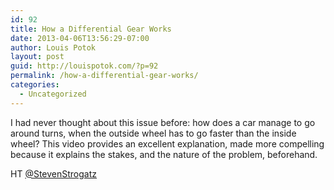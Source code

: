 ```yaml
---
id: 92
title: How a Differential Gear Works
date: 2013-04-06T13:56:29-07:00
author: Louis Potok
layout: post
guid: http://louispotok.com/?p=92
permalink: /how-a-differential-gear-works/
categories:
  - Uncategorized
---
```

I had never thought about this issue before: how does a car manage to go around turns, when the outside wheel has to go faster than the inside wheel? This video provides an excellent explanation, made more compelling because it explains the stakes, and the nature of the problem, beforehand.



HT [@StevenStrogatz](https://twitter.com/stevenstrogatz)